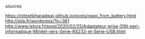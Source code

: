 sources

https://niteshbharadwaj.github.io/posts/raspi_from_battery.html
http://pila.fr/wordpress/?p=361
http://www.jelora.fr/post/2020/02/25/Adaptateur-prise-DIN-peri-informatique-Minitel-vers-Serie-RS232-et-Serie-USB.html

